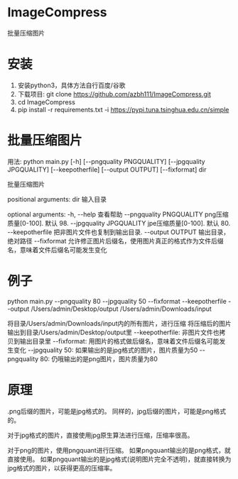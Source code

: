 # ImageCompress
批量压缩图片

# 安装

1. 安装python3，具体方法自行百度/谷歌
2. 下载项目: git clone https://github.com/azbh111/ImageCompress.git
3. cd ImageCompress
4. pip install -r requirements.txt -i https://pypi.tuna.tsinghua.edu.cn/simple

# 批量压缩图片
用法: python main.py [-h] [--pngquality PNGQUALITY] [--jpgquality JPGQUALITY] [--keepotherfile] [--output OUTPUT] [--fixformat] dir

批量压缩图片

positional arguments:
  dir                   输入目录

optional arguments:
  -h, --help              查看帮助
  --pngquality PNGQUALITY png压缩质量[0-100]. 默认 98.
  --jpgquality JPGQUALITY jpe压缩质量[0-100]. 默认 80.
  --keepotherfile         把非图片文件也复制到输出目录.
  --output OUTPUT         输出目录，绝对路径
  --fixformat             允许修正图片后缀名，使用图片真正的格式作为文件后缀名，意味着文件后缀名可能发生变化
  
  
# 例子
python main.py --pngquality 80 --jpgquality 50 --fixformat --keepotherfile --output /Users/admin/Desktop/output /Users/admin/Downloads/input

将目录/Users/admin/Downloads/input内的所有图片，进行压缩
将压缩后的图片输出到目录/Users/admin/Desktop/output里
--keepotherfile:  非图片文件也拷贝到输出目录里
--fixformat: 用图片的格式做后缀名，意味着文件后缀名可能发生变化
--jpgquality 50: 如果输出的是jpg格式的图片，图片质量为50
--pngquality 80: 仍哦输出的是png图片，图片质量为80

# 原理
.png后缀的图片，可能是jpg格式的。
同样的，jpg后缀的图片，可能是png格式的。

对于jpg格式的图片，直接使用jpg原生算法进行压缩，压缩率很高。

对于png的图片，使用pngquant进行压缩。
如果pngquant输出的是png格式，就直接使用。
如果pngquant输出的是jpg格式(说明图片完全不透明)，就直接转换为jpg格式的图片，以获得更高的压缩率。